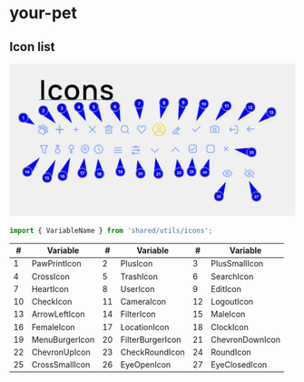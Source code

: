 # your-pet

## Icon list

![icons-list](./assets/icons-list.png)

```javascript
import { VariableName } from 'shared/utils/icons';
```

| #   | Variable       | #   | Variable         | #   | Variable        |
| --- | -------------- | --- | ---------------- | --- | --------------- |
| 1   | PawPrintIcon   | 2   | PlusIcon         | 3   | PlusSmallIcon   |
| 4   | CrossIcon      | 5   | TrashIcon        | 6   | SearchIcon      |
| 7   | HeartIcon      | 8   | UserIcon         | 9   | EditIcon        |
| 10  | CheckIcon      | 11  | CameraIcon       | 12  | LogoutIcon      |
| 13  | ArrowLeftIcon  | 14  | FilterIcon       | 15  | MaleIcon        |
| 16  | FemaleIcon     | 17  | LocationIcon     | 18  | ClockIcon       |
| 19  | MenuBurgerIcon | 20  | FilterBurgerIcon | 21  | ChevronDownIcon |
| 22  | ChevronUpIcon  | 23  | CheckRoundIcon   | 24  | RoundIcon       |
| 25  | CrossSmallIcon | 26  | EyeOpenIcon      | 27  | EyeClosedIcon   |
